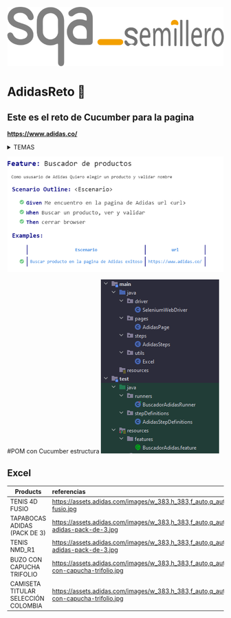 

![Logo](imagen_sqa.svg) 


# AdidasReto 🚀


## Este es el reto de Cucumber para la pagina 

   **https://www.adidas.co/**

<details>
<summary markdown="span">TEMAS</summary>
<summary markdown="span">Selenium</summary>
<summary markdown="span">POM</summary>
<summary markdown="span">POM con Cucumber</summary>
</details>


![Logo](CaptureReport.PNG) 


#POM con Cucumber
estructura
![Logo](capture_POM.PNG) 


## Excel 
Products | referencias
------------- |:-------------
TENIS 4D FUSIO  | https://assets.adidas.com/images/w_383,h_383,f_auto,q_auto:sensitive,fl_lossy/07bfe4df4cff44c1b474ac72011ff1bd_9366/tenis-4d-fusio.jpg
TAPABOCAS ADIDAS (PACK DE 3) | https://assets.adidas.com/images/w_383,h_383,f_auto,q_auto:sensitive,fl_lossy/f24a086fa5954f0fa8abac5300b1b92e_faec/tapabocas-adidas-pack-de-3.jpg
TENIS NMD_R1 | https://assets.adidas.com/images/w_383,h_383,f_auto,q_auto:sensitive,fl_lossy/f24a086fa5954f0fa8abac5300b1b92e_faec/tapabocas-adidas-pack-de-3.jpg
BUZO CON CAPUCHA TRIFOLIO | https://assets.adidas.com/images/w_383,h_383,f_auto,q_auto:sensitive,fl_lossy/9fa25d8d35404784853fa873013bc6eb_9366/buzo-con-capucha-trifolio.jpg
CAMISETA TITULAR SELECCIÓN COLOMBIA | https://assets.adidas.com/images/w_383,h_383,f_auto,q_auto:sensitive,fl_lossy/9fa25d8d35404784853fa873013bc6eb_9366/buzo-con-capucha-trifolio.jpg



